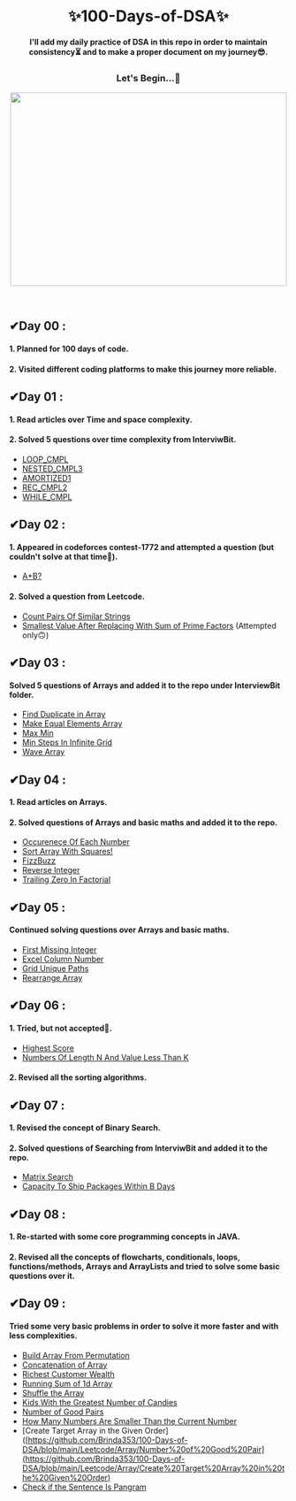 <h1 align="center"> ✨100-Days-of-DSA✨ </h1> 
<h4 align="center">
I'll add my daily practice of DSA in this repo in order to maintain consistency⏳ and to make a proper document on my journey😎.
</h4>
<h3 align="center">
Let's Begin...🚀 
</h3>
<p align="center">
<img align="center" src="https://miro.medium.com/max/1400/1*qdAW1TjCN57h1lbuuzvchg.gif" width="500" height="350">
</p>
<br>

## ✔Day 00 :

#### 1. Planned for 100 days of code.

#### 2. Visited different coding platforms to make this journey more reliable.


## ✔Day 01 :

#### 1. Read articles over Time and space complexity.

#### 2. Solved 5 questions over time complexity from InterviwBit.
* [LOOP_CMPL](https://www.interviewbit.com/problems/loopcmpl/?utm_medium=referral&utm_source=https://www.interviewbit.com/practice/?utm_medium=referral&utm_source=https://www.interviewbit.com/courses/fast-track-java/data-structures/)
* [NESTED_CMPL3](https://www.interviewbit.com/problems/nestedcmpl3/?utm_medium=referral&utm_source=https://www.interviewbit.com/practice/?utm_medium=referral&utm_source=https://www.interviewbit.com/courses/fast-track-java/data-structures/)
* [AMORTIZED1](https://www.interviewbit.com/problems/amortized1/?utm_medium=referral&utm_source=https://www.interviewbit.com/practice/?utm_medium=referral&utm_source=https://www.interviewbit.com/courses/fast-track-java/data-structures/)
* [REC_CMPL2](https://www.interviewbit.com/problems/reccmpl2/?utm_medium=referral&utm_source=https://www.interviewbit.com/practice/?utm_medium=referral&utm_source=https://www.interviewbit.com/courses/fast-track-java/data-structures/)
* [WHILE_CMPL](https://www.interviewbit.com/problems/whilecmpl/?utm_medium=referral&utm_source=https://www.interviewbit.com/practice/?utm_medium=referral&utm_source=https://www.interviewbit.com/practice/?utm_medium=referral&utm_source=https://www.interviewbit.com/courses/fast-track-java/data-structures/)


## ✔Day 02 :

#### 1. Appeared in codeforces contest-1772 and attempted a question (but couldn't solve at that time🙁).
* [A+B?](https://codeforces.com/contest/1772/problem/A)

#### 2. Solved a question from Leetcode.
* [Count Pairs Of Similar Strings](https://github.com/Brinda353/100-Days-of-DSA/blob/main/Leetcode/Count%20Pairs%20Of%20Similar%20Strings)
* [Smallest Value After Replacing With Sum of Prime Factors](https://leetcode.com/contest/weekly-contest-324/problems/smallest-value-after-replacing-with-sum-of-prime-factors/) (Attempted only🙃)


## ✔Day 03 :

#### Solved 5 questions of Arrays and added it to the repo under InterviewBit folder.
* [Find Duplicate in Array](https://github.com/Brinda353/100-Days-of-DSA/blob/main/InterviewBit/Find_Duplicate_in_Array)
* [Make Equal Elements Array](https://github.com/Brinda353/100-Days-of-DSA/blob/main/InterviewBit/Make_Equal_Elements_Array)
* [Max Min](https://github.com/Brinda353/100-Days-of-DSA/blob/main/InterviewBit/Max_MIn)
* [Min Steps In Infinite Grid](https://github.com/Brinda353/100-Days-of-DSA/blob/main/InterviewBit/Min_Steps_in_Infinite_Grid)
* [Wave Array](https://github.com/Brinda353/100-Days-of-DSA/blob/main/InterviewBit/Wave_Array)


## ✔Day 04 :

#### 1. Read articles on Arrays.

#### 2. Solved questions of Arrays and basic maths and added it to the repo.
* [Occurenece Of Each Number](https://github.com/Brinda353/100-Days-of-DSA/blob/main/InterviewBit/Occurence_of_Each_Number)
* [Sort Array With Squares!](https://github.com/Brinda353/100-Days-of-DSA/blob/main/InterviewBit/Sort_array_with_squares!)
* [FizzBuzz](https://github.com/Brinda353/100-Days-of-DSA/blob/main/InterviewBit/Math/FizzBuzz)
* [Reverse Integer](https://github.com/Brinda353/100-Days-of-DSA/blob/main/InterviewBit/Math/Reverse_Integer)
* [Trailing Zero In Factorial](https://github.com/Brinda353/100-Days-of-DSA/blob/main/InterviewBit/Math/Trailing_Zero_in_Factorial)


## ✔Day 05 :

#### Continued solving questions over Arrays and basic maths.
* [First Missing Integer](https://github.com/Brinda353/100-Days-of-DSA/blob/main/InterviewBit/First_Missing_Integer)
* [Excel Column Number](https://github.com/Brinda353/100-Days-of-DSA/blob/main/InterviewBit/Math/Excel_Column_Number)
* [Grid Unique Paths](https://github.com/Brinda353/100-Days-of-DSA/blob/main/InterviewBit/Math/Grid_Unique_Paths)
* [Rearrange Array](https://github.com/Brinda353/100-Days-of-DSA/blob/main/InterviewBit/Math/Rearrange_Array)


## ✔Day 06 :

#### 1. Tried, but not accepted🙁.
* [Highest Score](https://www.interviewbit.com/problems/highest-score/)
* [Numbers Of Length N And Value Less Than K](https://www.interviewbit.com/problems/numbers-of-length-n-and-value-less-than-k/)

#### 2. Revised all the sorting algorithms.


## ✔Day 07 :

#### 1. Revised the concept of Binary Search.

#### 2. Solved questions of Searching from InterviwBit and added it to the repo.
* [Matrix Search](https://github.com/Brinda353/100-Days-of-DSA/blob/main/InterviewBit/Binary%20Search/Matrix_Search)
* [Capacity To Ship Packages Within B Days](https://github.com/Brinda353/100-Days-of-DSA/blob/main/InterviewBit/Binary%20Search/Capacity_To_Ship_Packages_Within_B_Days)


## ✔Day 08 :

#### 1. Re-started with some core programming concepts in JAVA.

#### 2. Revised all the concepts of flowcharts, conditionals, loops, functions/methods, Arrays and ArrayLists and tried to solve some basic questions over it.


## ✔Day 09 :

#### Tried some very basic problems in order to solve it more faster and with less complexities.
* [Build Array From Permutation](https://github.com/Brinda353/100-Days-of-DSA/blob/main/Leetcode/Array/Build%20Array%20From%20Permutation)
* [Concatenation of Array](https://github.com/Brinda353/100-Days-of-DSA/blob/main/Leetcode/Array/Concatenation%20of%20Array)
* [Richest Customer Wealth](https://github.com/Brinda353/100-Days-of-DSA/blob/main/Leetcode/Array/Richest%20Customer%20Wealth)
* [Running Sum of 1d Array](https://github.com/Brinda353/100-Days-of-DSA/blob/main/Leetcode/Array/Running%20Sum%20of%201d%20Array)
* [Shuffle the Array](https://github.com/Brinda353/100-Days-of-DSA/blob/main/Leetcode/Array/Shuffle%20the%20Array)
* [Kids With the Greatest Number of Candies](https://github.com/Brinda353/100-Days-of-DSA/blob/main/Leetcode/Array/Kids%20With%20the%20Greatest%20Number%20of%20Candies)
* [Number of Good Pairs](https://github.com/Brinda353/100-Days-of-DSA/blob/main/Leetcode/Array/Number%20of%20Good%20Pairs)
* [How Many Numbers Are Smaller Than the Current Number](https://github.com/Brinda353/100-Days-of-DSA/blob/main/Leetcode/Array/How%20Many%20Numbers%20Are%20Smaller%20Than%20the%20Current%20Number)
* [Create Target Array in the Given Order]([https://github.com/Brinda353/100-Days-of-DSA/blob/main/Leetcode/Array/Number%20of%20Good%20Pair](https://github.com/Brinda353/100-Days-of-DSA/blob/main/Leetcode/Array/Create%20Target%20Array%20in%20the%20Given%20Order)
* [Check if the Sentence Is Pangram](https://github.com/Brinda353/100-Days-of-DSA/blob/main/Leetcode/Array/Check%20if%20the%20Sentence%20Is%20Pangram)

